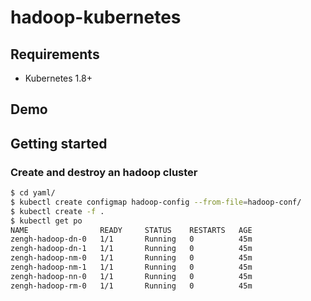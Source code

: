 # hadoop-kubernetes
## Requirements

- Kubernetes 1.8+
## Demo

## Getting started
### Create and destroy an hadoop cluster
```bash
$ cd yaml/
$ kubectl create configmap hadoop-config --from-file=hadoop-conf/
$ kubectl create -f .
$ kubectl get po
NAME                READY     STATUS    RESTARTS   AGE
zengh-hadoop-dn-0   1/1       Running   0          45m
zengh-hadoop-dn-1   1/1       Running   0          45m
zengh-hadoop-nm-0   1/1       Running   0          45m
zengh-hadoop-nm-1   1/1       Running   0          45m
zengh-hadoop-nn-0   1/1       Running   0          45m
zengh-hadoop-rm-0   1/1       Running   0          45m
```
